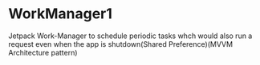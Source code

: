 # WorkManager1
Jetpack Work-Manager to schedule periodic tasks whch would also run a request even when the app is shutdown(Shared Preference)(MVVM Architecture pattern)

